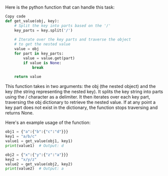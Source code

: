 Here is the python function that can handle this task:

```python
Copy code
def get_value(obj, key):
    # Split the key into parts based on the '/'
    key_parts = key.split('/')
    
    # Iterate over the key parts and traverse the object
    # to get the nested value
    value = obj
    for part in key_parts:
        value = value.get(part)
        if value is None:
            break
    
    return value
```
This function takes in two arguments: the obj (the nested object) and the key (the string representing the nested key). It splits the key string into parts using the / character as a delimiter. It then iterates over each key part, traversing the obj dictionary to retrieve the nested value. If at any point a key part does not exist in the dictionary, the function stops traversing and returns None.

Here's an example usage of the function:

```python
obj1 = {"a":{"b":{"c":"d"}}}
key1 = "a/b/c"
value1 = get_value(obj1, key1)
print(value1)  # Output: d

obj2 = {"x":{"y":{"z":"a"}}}
key2 = "x/y/z"
value2 = get_value(obj2, key2)
print(value2)  # Output: a
```
